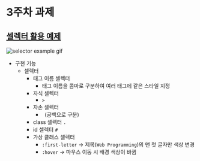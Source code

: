 # 3주차 과제
## [셀렉터 활용 예제](/week_03/selector_example/selector_example.html)
![selector example gif](md/selector_example.gif)
* 구현 기능
    * 셀렉터
        * 태그 이름 셀렉터
            * 태그 이름을 콤마로 구분하여 여러 태그에 같은 스타일 지정
        * 자식 셀렉터
            * `>`
        * 자손 셀렉터
            * ` `(공백으로 구분)
        * class 셀렉터
            `.`
        * id 셀렉터
            `#`
        * 가상 클래스 셀렉터
            * `:first-letter` -> 제목(`Web Programming`)의 맨 첫 글자만 색상 변경
            * `:hover` -> 마우스 이동 시 배경 색상이 바뀜
